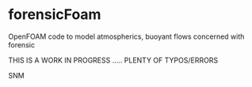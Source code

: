 # forensicFoam
OpenFOAM code to model atmospherics, buoyant flows concerned with forensic



THIS IS A WORK IN PROGRESS ..... PLENTY OF TYPOS/ERRORS

SNM
